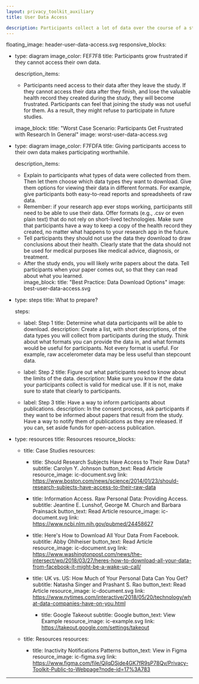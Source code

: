 ```yaml
---
layout: privacy_toolkit_auxiliary
title: User Data Access

description: Participants collect a lot of data over the course of a study. This data forms a valuable record of their health, which should not disappear when the study ends. Give participants access to their data when the study is over. If participants leave the study early, they still deserve access to the data they collected.
---
```

floating_image: header-user-data-access.svg
responsive_blocks:
  - type: diagram
    image_color: FEF7F8
    title: Participants grow frustrated if they cannot access their own data.

    description_items:
      - Participants need access to their data after they leave the study. If they cannot access their data after they finish, and lose the valuable health record they created during the study, they will become frustrated. Participants can feel that joining the study was not useful for them. As a result, they might refuse to participate in future studies.   
      
    image_block:
      title: "Worst Case Scenario: Participants Get Frustrated with Research In General"
      image: worst-user-data-access.svg

  - type: diagram
    image_color: F7FDFA
    title: Giving participants access to their own data makes participating worthwhile.

    description_items:
      - Explain to participants what types of data were collected from them. Then let them choose which data types they want to download. Give them options for viewing their data in different formats. For example, give participants both easy-to-read reports and spreadsheets of raw data.  
      - Remember: if your research app ever stops working, participants still need to be able to use their data. Offer formats (e.g., .csv or even plain text) that do not rely on short-lived technologies. Make sure that participants have a way to keep a copy of the health record they created, no matter what happens to your research app in the future. 
      - Tell participants they should not use the data they download to draw conclusions about their health. Clearly state that the data should not be used for medical purposes like medical advice, diagnosis, or treatment.
      - After the study ends, you will likely write papers about the data. Tell participants when your paper comes out, so that they can read about what you learned.  
    image_block:
      title: "Best Practice: Data Download Options"
      image: best-user-data-access.svg

  - type: steps
    title: What to prepare?

    steps:
      - label: Step 1
        title: Determine what data participants will be able to download.
        description: Create a list, with short descriptions, of the data types you will collect from participants during the study. Think about what formats you can provide the data in, and what formats would be useful for participants. Not every format is useful. For example, raw accelerometer data may be less useful than stepcount data.

      - label: Step 2
        title: Figure out what participants need to know about the limits of the data.
        description: Make sure you know if the data your participants collect is valid for medical use. If it is not, make sure to state that clearly to participants.  

      - label: Step 3
        title: Have a way to inform participants about publications.
        description: In the consent process, ask participants if they want to be informed about papers that result from the study. Have a way to notify them of publications as they are released. If you can, set aside funds for open-access publication.

  - type: resources
    title: Resources
    resource_blocks:
      - title: Case Studies
        resources:
        - title: Should Research Subjects Have Access to Their Raw Data?
          subtitle: Carolyn Y. Johnson
          button_text: Read Article
          resource_image: ic-document.svg
          link: https://www.boston.com/news/science/2014/01/23/should-research-subjects-have-access-to-their-raw-data

        - title: Information Access. Raw Personal Data: Providing Access.
          subtitle: Jeantine E. Lunshof, George M. Church and Barbara Prainsack
          button_text: Read Article
          resource_image: ic-document.svg
          link: https://www.ncbi.nlm.nih.gov/pubmed/24458627
          
        - title: Here's How to Download All Your Data From Facebook.
          subtitle: Abby Ohlheiser
          button_text: Read Article
          resource_image: ic-document.svg
          link: https://www.washingtonpost.com/news/the-intersect/wp/2018/03/27/heres-how-to-download-all-your-data-from-facebook-it-might-be-a-wake-up-call/
          
        - title: UK vs. US: How Much of Your Personal Data Can You Get?
          subtitle: Natasha Singer and Prashant S. Rao
          button_text: Read Article
          resource_image: ic-document.svg
          link: https://www.nytimes.com/interactive/2018/05/20/technology/what-data-companies-have-on-you.html
          
          - title: Google Takeout
          subtitle: Google
          button_text: View Example
          resource_image: ic-example.svg
          link: https://takeout.google.com/settings/takeout


      - title: Resources
        resources:
        - title: Inactivity Notifications Patterns
          button_text: View in Figma
          resource_image: ic-figma.svg
          link: https://www.figma.com/file/QjlqDSjde4GK7fR9sP78Qv/Privacy-Toolkit-Public-to-Webpage?node-id=17%3A783


---
